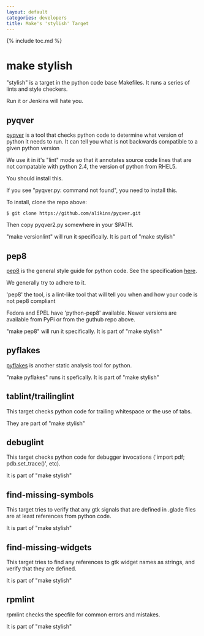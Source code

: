 ```yaml
---
layout: default
categories: developers
title: Make's 'stylish' Target
---
```

{% include toc.md %}

# make stylish

"stylish" is a target in the python code base Makefiles. It runs a series of
lints and style checkers.

Run it or Jenkins will hate you.

## pyqver
[pyqver](https://github.com/alikins/pyqver) is a tool that checks python code
to determine what version of python it needs to run.
It can tell you what is not backwards compatible to a given python version

We use it in it's "lint" mode so that it annotates source code lines that are not compatable
with python 2.4, the version of python from RHEL5. 

You should install this. 

If you see "pyqver.py: command not found", you need to install this. 

To install, clone the repo above:

```console
$ git clone https://github.com/alikins/pyqver.git
```

Then copy pyqver2.py somewhere in your $PATH.

"make versionlint" will run it specifically. 
It is part of "make stylish"

## pep8
[pep8](https://github.com/jcrocholl/pep8) is the general style guide for python code. See the
specification [here](http://www.python.org/dev/peps/pep-0008/).

We generally try to adhere to it.

'pep8' the tool, is a lint-like tool that will tell you when and how your code is
not pep8 compliant

Fedora and EPEL have 'python-pep8' available. Newer versions are available from PyPi or
from the guthub repo above.

"make pep8" will run it specifically.
It is part of "make stylish"

## pyflakes
[pyflakes](https://pypi.python.org/pypi/pyflakes) is another static analysis
tool for python.

"make pyflakes" runs it spefically.
It is part of "make stylish"

## tablint/trailinglint
This target checks python code for trailing whitespace or the use of tabs.

They are part of "make stylish"

## debuglint
This target checks python code for debugger invocations ('import pdf; pdb.set_trace()', etc).

It is part of "make stylish"

## find-missing-symbols
This target tries to verify that any gtk signals that are defined in .glade files are at
least references from python code.

It is part of "make stylish"

## find-missing-widgets
This target tries to find any references to gtk widget names as strings, and verify that
they are defined.

It is part of "make stylish"

## rpmlint
rpmlint checks the specfile for common errors and mistakes. 

It is part of "make stylish"
